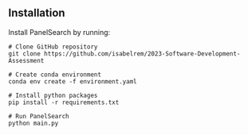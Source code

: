 Installation
------------

Install PanelSearch by running:

    # Clone GitHub repository
    git clone https://github.com/isabelrem/2023-Software-Development-Assessment
    
    # Create conda environment
    conda env create -f environment.yaml

    # Install python packages
    pip install -r requirements.txt

    # Run PanelSearch
    python main.py
